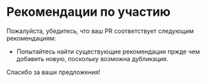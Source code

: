 # Рекомендации по участию

Пожалуйста, убедитесь, что ваш PR соответствует следующим рекомендациям:

- Попытайтесь найти существующие рекомендации пржде чем добавить новую, поскольку возможна дубликация.

Спасибо за ваши предложения!
